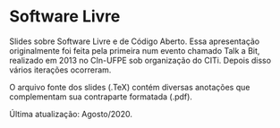 Software Livre
==============

Slides sobre Software Livre e de Código Aberto. Essa apresentação originalmente foi feita pela primeira num evento chamado Talk a Bit, realizado em 2013 no CIn-UFPE sob organização do CITi. Depois disso vários iterações ocorreram. 

O arquivo fonte dos slides (.TeX) contém diversas anotações que complementam sua contraparte formatada (.pdf). 

Última atualização: Agosto/2020. 
